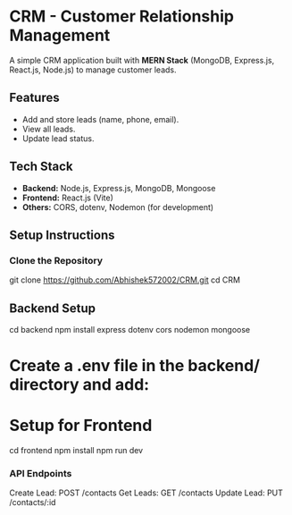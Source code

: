 # CRM - Customer Relationship Management

A simple CRM application built with **MERN Stack** (MongoDB, Express.js, React.js, Node.js) to manage customer leads.

## Features

- Add and store leads (name, phone, email).
- View all leads.
- Update lead status.

## Tech Stack

- **Backend:** Node.js, Express.js, MongoDB, Mongoose
- **Frontend:** React.js (Vite)
- **Others:** CORS, dotenv, Nodemon (for development)

## Setup Instructions

### Clone the Repository
git clone https://github.com/Abhishek572002/CRM.git
cd CRM

## Backend Setup 
cd backend
npm install express dotenv cors nodemon mongoose

# Create a .env file in the backend/ directory and add:

# Setup for Frontend
cd frontend
npm install
npm run dev

### API Endpoints
Create Lead: POST /contacts
Get Leads: GET /contacts
Update Lead: PUT /contacts/:id
